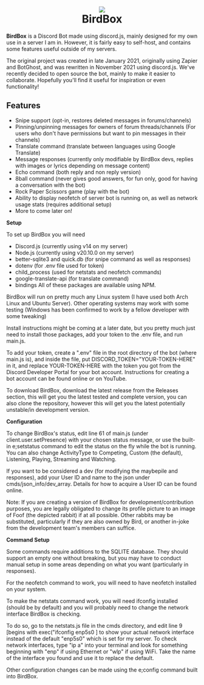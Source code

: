 <h1 align="center">
  <img src=https://github.com/grumpzalt/BirdBox/assets/59405169/5e50b03c-e574-41f0-b5b1-4417e74d1e4e>
  <br>
  BirdBox
</h1>

**BirdBox** is a Discord Bot made using discord.js, mainly designed for my own use in a server I am in. However, it is fairly easy to self-host, and contains some features useful outside of my servers.

The original project was created in late January 2021, originally using Zapier and BotGhost, and was rewritten in November 2021 using discord.js. We've recently decided to open source the bot, mainly to make it easier to collaborate. Hopefully you'll find it useful for inspiration or even functionality!

## Features

- Snipe support (opt-in, restores deleted messages in forums/channels)
- Pinning/unpinning messages for owners of forum threads/channels (For users who don't have permissions but want to pin messages in their channels)
- Translate command (translate between languages using Google Translate)
- Message responses (currently only modifiable by BirdBox devs, replies with images or lyrics depending on message content)
- Echo command (both reply and non reply version)
- 8ball command (never gives good answers, for fun only, good for having a conversation with the bot)
- Rock Paper Scissors game (play with the bot)
- Ability to display neofetch of server bot is running on, as well as network usage stats (requires additional setup)
- More to come later on!

**Setup**

To set up BirdBox you will need

- Discord.js (currently using v14 on my server)
- Node.js (currently using v20.10.0 on my server)
- better-sqlite3 and quick.db (for snipe command as well as responses)
- dotenv (for .env file used for token)
- child_process (used for netstats and neofetch commands)
- google-translate-api (for translate command)
- bindings
All of these packages are available using NPM.

BirdBox will run on pretty much any Linux system (I have used both Arch Linux and Ubuntu Server). Other operating systems may work with some testing (Windows has been confirmed to work by a fellow developer with some tweaking)

Install instructions might be coming at a later date, but you pretty much just need to install those packages, add your token to the .env file, and run main.js.

To add your token, create a ".env" file in the root directory of the bot (where main.js is), and inside the file, put DISCORD_TOKEN="YOUR-TOKEN-HERE" in it, and replace YOUR-TOKEN-HERE with the token you got from the Discord Developer Portal for your bot account. Instructions for creating a bot account can be found online or on YouTube.

To download BirdBox, download the latest release from the Releases section, this will get you the latest tested and complete version, you can also clone the repository, however this will get you the latest potentially unstable/in development version.

**Configuration**

To change BirdBox's status, edit line 61 of main.js (under client.user.setPresence) with your chosen status message, or use the built-in e;setstatus command to edit the status on the fly while the bot is running.
You can also change ActivityType to Competing, Custom (the default), Listening, Playing, Streaming and Watching.

If you want to be considered a dev (for modifying the maybepile and responses), add your User ID and name to the json under cmds/json_info/dev_array. Details for how to acquire a User ID can be found online.

Note: If you are creating a version of BirdBox for development/contribution purposes, you are legally obligated to change its profile picture to an image of Foof (the depicted rabbit) if at all possible. Other rabbits may be substituted, particularly if they are also owned by Bird, or another in-joke from the development team's members can suffice.

**Command Setup**

Some commands require additions to the SQLITE database. They should support an empty one without breaking, but you may have to conduct manual setup in some areas depending on what you want (particularly in responses).

For the neofetch command to work, you will need to have neofetch installed on your system.

To make the netstats command work, you will need ifconfig installed (should be by default) and you will probably need to change the network interface BirdBox is checking.

To do so, go to the netstats.js file in the cmds directory, and edit line 9 [begins with exec("ifconfig enp5s0 ] to show your actual network interface instead of the default "enp5s0" which is set for my server. To check network interfaces, type "ip a" into your terminal and look for something beginning with "enp" if using Ethernet or "wlp" if using WiFi. Take the name of the interface you found and use it to replace the default.

Other configuration changes can be made using the e;config command built into BirdBox.




